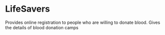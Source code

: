 # LifeSavers
Provides online registration to people who are willing to donate blood. Gives the details of blood donation camps 
